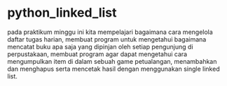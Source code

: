# python_linked_list
pada praktikum minggu ini kita mempelajari bagaimana cara mengelola daftar tugas harian, membuat program untuk mengetahui bagaimana mencatat buku apa saja yang dipinjan oleh setiap pengunjung di perpustakaan, membuat program agar dapat mengetahui cara mengumpulkan item di dalam sebuah game petualangan, menambahkan dan menghapus serta mencetak hasil dengan menggunakan single linked list.
